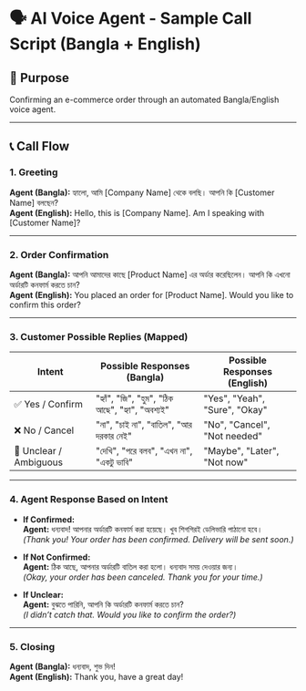 # 🗣️ AI Voice Agent - Sample Call Script (Bangla + English)

## 🎯 Purpose
Confirming an e-commerce order through an automated Bangla/English voice agent.

---

## 📞 Call Flow

### 1. Greeting
**Agent (Bangla):** হ্যালো, আমি [Company Name] থেকে বলছি। আপনি কি [Customer Name] বলছেন?  
**Agent (English):** Hello, this is [Company Name]. Am I speaking with [Customer Name]?

---

### 2. Order Confirmation
**Agent (Bangla):** আপনি আমাদের কাছে [Product Name] এর অর্ডার করেছিলেন। আপনি কি এখনো অর্ডারটি কনফার্ম করতে চান?  
**Agent (English):** You placed an order for [Product Name]. Would you like to confirm this order?

---

### 3. Customer Possible Replies (Mapped)

| Intent | Possible Responses (Bangla) | Possible Responses (English) |
|--------|-----------------------------|-------------------------------|
| ✅ Yes / Confirm | "হ্যাঁ", "জি", "হুম", "ঠিক আছে", "হ্যা", "অবশ্যই" | "Yes", "Yeah", "Sure", "Okay" |
| ❌ No / Cancel | "না", "চাই না", "বাতিল", "আর দরকার নেই" | "No", "Cancel", "Not needed" |
| 🤔 Unclear / Ambiguous | "দেখি", "পরে বলব", "এখন না", "একটু ভাবি" | "Maybe", "Later", "Not now" |

---

### 4. Agent Response Based on Intent

- **If Confirmed:**  
  **Agent:** ধন্যবাদ! আপনার অর্ডারটি কনফার্ম করা হয়েছে। খুব শিগগিরই ডেলিভারি পাঠানো হবে।  
  *(Thank you! Your order has been confirmed. Delivery will be sent soon.)*

- **If Not Confirmed:**  
  **Agent:** ঠিক আছে, আপনার অর্ডারটি বাতিল করা হলো। ধন্যবাদ সময় দেওয়ার জন্য।  
  *(Okay, your order has been canceled. Thank you for your time.)*

- **If Unclear:**  
  **Agent:** বুঝতে পারিনি, আপনি কি অর্ডারটি কনফার্ম করতে চান?  
  *(I didn’t catch that. Would you like to confirm the order?)*

---

### 5. Closing
**Agent (Bangla):** ধন্যবাদ, শুভ দিন!  
**Agent (English):** Thank you, have a great day!
